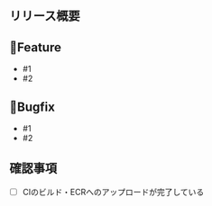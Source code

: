 ## リリース概要


## :rocket:Feature
<!-- 追加した機能のissue(もしくはPR) -->
- #1
- #2

## :bug:Bugfix
<!-- 追加した機能のissue(もしくはPR) -->
- #1
- #2

## 確認事項
<!-- - [ ]全てのテストをPASSしている-->
- [ ] CIのビルド・ECRへのアップロードが完了している

<!--
## リリース手順
1. このPRをマージ
2. productionブランチにできたmerge commitにgit tagを付与する
3. GitHub Actionsでビルドされることを確認する
4. リリース担当者にビルドされたことを通知する
-->
